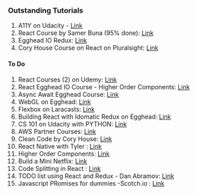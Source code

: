 ### Outstanding Tutorials

1. A11Y on Udacity - [Link](https://classroom.udacity.com/courses/ud891)
2. React Course by Samer Buna (95% done): [Link](https://app.pluralsight.com/paths/skills/react)
3. Egghead IO Redux: [Link](https://egghead.io/lessons/javascript-redux-avoiding-array-mutations-with-concat-slice-and-spread)
4. Cory House Course on React on Pluralsight: [Link](https://app.pluralsight.com/paths/skills/react)


#### To Do 
1. React Courses (2) on Udemy: [Link](https://www.udemy.com/home/my-courses/learning/)
3. React Egghead IO Course - Higher Order Components: [Link](https://egghead.io/lessons/react-write-a-higher-order-component-from-scratch)
4. Async Await Egghead Course: [Link](https://egghead.io/courses/asynchronous-javascript-with-async-await)
5. WebGL on Egghead: [Link](https://egghead.io/lessons/javascript-setting-up-webgl)
6. Flexbox on Laracasts: [Link](https://laracasts.com/series/learn-flexbox-through-examples)
7. Building React with Idomatic Redux on Egghead: [Link](https://egghead.io/courses/building-react-applications-with-idiomatic-redux)
8. CS 101 on Udacity with PYTHON: [Link](https://classroom.udacity.com/courses/cs101)
9. AWS Partner Courses: [Link](https://www.aws.training/learningobject/curriculum?id=11276)
10. Clean Code by Cory House: [Link](https://app.pluralsight.com/library/courses/writing-clean-code-humans/table-of-contents)
11. React Native with Tyler : [Link](https://egghead.io/courses/react-native-fundamentals)
12. Higher Order Components: [Link](https://egghead.io/courses/higher-order-components-with-functional-patterns-using-recompose)
13. Build a Mini Netflix: [Link](https://scotch.io/tutorials/build-a-mini-netflix-with-react-in-10-minutes)
14. Code Splitting in React : [Link](https://brotzky.co/blog/code-splitting-react-router-webpack-2/)
15. TODO list using React and Redux - Dan Abramov: [Link](https://egghead.io/lessons/javascript-redux-persisting-the-state-to-the-local-storage)
16. Javascript PRomises for dummies -Scotch.io : [Link](https://scotch.io/tutorials/javascript-promises-for-dummies)